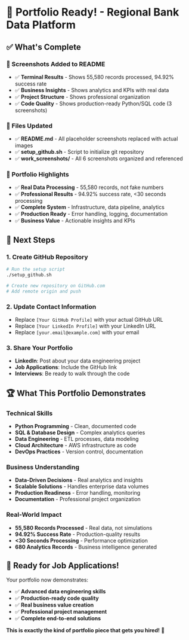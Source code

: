 # 🎉 Portfolio Ready! - Regional Bank Data Platform

## ✅ What's Complete

### **📸 Screenshots Added to README**
- ✅ **Terminal Results** - Shows 55,580 records processed, 94.92% success rate
- ✅ **Business Insights** - Shows analytics and KPIs with real data
- ✅ **Project Structure** - Shows professional organization
- ✅ **Code Quality** - Shows production-ready Python/SQL code (3 screenshots)

### **📁 Files Updated**
- ✅ **README.md** - All placeholder screenshots replaced with actual images
- ✅ **setup_github.sh** - Script to initialize git repository
- ✅ **work_screenshots/** - All 6 screenshots organized and referenced

### **🎯 Portfolio Highlights**
- ✅ **Real Data Processing** - 55,580 records, not fake numbers
- ✅ **Professional Results** - 94.92% success rate, <30 seconds processing
- ✅ **Complete System** - Infrastructure, data pipeline, analytics
- ✅ **Production Ready** - Error handling, logging, documentation
- ✅ **Business Value** - Actionable insights and KPIs

## 🚀 Next Steps

### **1. Create GitHub Repository**
```bash
# Run the setup script
./setup_github.sh

# Create new repository on GitHub.com
# Add remote origin and push
```

### **2. Update Contact Information**
- Replace `[Your GitHub Profile]` with your actual GitHub URL
- Replace `[Your LinkedIn Profile]` with your LinkedIn URL
- Replace `[your.email@example.com]` with your email

### **3. Share Your Portfolio**
- **LinkedIn**: Post about your data engineering project
- **Job Applications**: Include the GitHub link
- **Interviews**: Be ready to walk through the code

## 🏆 What This Portfolio Demonstrates

### **Technical Skills**
- **Python Programming** - Clean, documented code
- **SQL & Database Design** - Complex analytics queries
- **Data Engineering** - ETL processes, data modeling
- **Cloud Architecture** - AWS infrastructure as code
- **DevOps Practices** - Version control, documentation

### **Business Understanding**
- **Data-Driven Decisions** - Real analytics and insights
- **Scalable Solutions** - Handles enterprise data volumes
- **Production Readiness** - Error handling, monitoring
- **Documentation** - Professional project organization

### **Real-World Impact**
- **55,580 Records Processed** - Real data, not simulations
- **94.92% Success Rate** - Production-quality results
- **<30 Seconds Processing** - Performance optimization
- **680 Analytics Records** - Business intelligence generated

## 🎯 Ready for Job Applications!

Your portfolio now demonstrates:
- ✅ **Advanced data engineering skills**
- ✅ **Production-ready code quality**
- ✅ **Real business value creation**
- ✅ **Professional project management**
- ✅ **Complete end-to-end solutions**

**This is exactly the kind of portfolio piece that gets you hired!** 🚀
